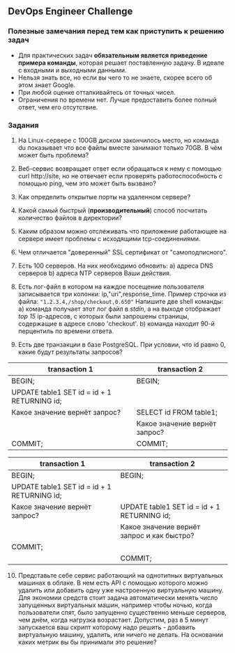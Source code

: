 ## DevOps Engineer Challenge

### Полезные замечания перед тем как приступить к решению задач
  * Для практических задач **обязательным является приведение примера команды**, которая решает поставленную задачу. В идеале с входными и выходными данными.
  * Нельзя знать все, но если вы чего то не знаете, скорее всего об этом знает Google.
  * При любой оценке отталкивайтесь от точных чисел.
  * Ограничения по времени нет. Лучше предоставить более полный ответ, чем его отсутствие.

### Задания
  1. На Linux-сервере с 100GB диском закончилось место, но команда du показывает что все файлы вместе занимают только 70GB. В чём может быть проблема?

  2. Веб-сервис возвращает ответ если обращаться к нему с помощью curl http://site, но не отвечает если проверять работоспособность с помощью ping, чем это может быть вызвано?

  3. Как определить открытые порты на удаленном сервере?

  4. Какой самый быстрый (**производительный**) способ посчитать количество файлов в директории?

  5. Каким образом можно отслеживать что приложение работающее на сервере имеет проблемы с исходящими tcp-соединениями.

  6. Чем отличается "доверенный" SSL сертификат от "самоподписного".

  7. Есть 100 серверов. На них необходимо обновить:
    a) адреса DNS серверов
    b) адреса NTP серверов
    Ваши действия.

  8. Есть лог-файл в котором на каждое посещение пользователя записывается три колонки: ip,"uri",response_time.
  Пример строчки из файла: `"1.2.3.4,/shop/checkout,0.650"`
  Напишите две shell команды:
    a) команда получает этот лог файл в *stdin*, а на выходе отображает *top 15* ip-адресов, с которых были запрошены страницы, содержащие в адресе слово 'checkout'.
    b) команда находит 90-й перцентиль по времени ответа.

  9. Есть две транзакции в базе PostgreSQL. При условии, что id равно 0, какие будут результаты запросов?

| transaction 1                               | transaction 2                 |
|---------------------------------------------|-------------------------------|
| BEGIN;                                      | BEGIN;                        |
| UPDATE table1 SET id = id + 1 RETURNING id; |                               |
| Какое значение вернёт запрос?               | SELECT id FROM table1;        |
|                                             | Какое значение вернёт запрос? |
| COMMIT;                                     | COMMIT;                       |

| transaction 1                               | transaction 2                               |
|---------------------------------------------|---------------------------------------------|
| BEGIN;                                      | BEGIN;                                      |
| UPDATE table1 SET id = id + 1 RETURNING id; |                                             |
| Какое значение вернёт запрос?               | UPDATE table1 SET id = id + 1 RETURNING id; |
|                                             | Какое значение вернёт запрос и как быстро?  |
| COMMIT;                                     |                                             |
|                                             | COMMIT;                                     |

  10. Представьте себе сервис работающий на однотипных виртуальных машинах в облаке. В нем есть API с помощью которого можно удалить или добавить одну уже настроенную виртуальную машину. Для экономии средств стоит задача автоматически менять число запущенных виртуальных машин, например чтобы ночью, когда пользователи спят, было запущенно существенно меньше серверов, чем днём, когда нагрузка возрастает. Допустим, раз в 5 минут запускается ваш скрипт которому надо решить - добавить виртуальную машину, удалить, или ничего не делать. На основании каких метрик вы бы принимали это решение?


